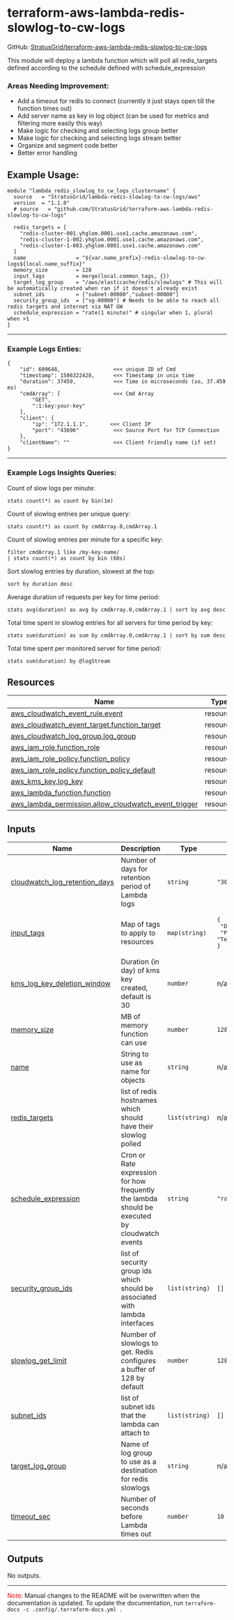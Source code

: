 <!-- BEGIN_TF_DOCS -->
# terraform-aws-lambda-redis-slowlog-to-cw-logs

GitHub: [StratusGrid/terraform-aws-lambda-redis-slowlog-to-cw-logs](https://github.com/StratusGrid/terraform-aws-lambda-redis-slowlog-to-cw-logs)

This module will deploy a lambda function which will poll all redis_targets defined according to the schedule defined with schedule_expression

### Areas Needing Improvement:
- Add a timeout for redis to connect (currently it just stays open till the function times out)
- Add server name as key in log object (can be used for metrics and filtering more easily this way)
- Make logic for checking and selecting logs group better
- Make logic for checking and selecting logs stream better
- Organize and segment code better
- Better error handling

## Example Usage:
```hcl
module "lambda_redis_slowlog_to_cw_logs_clustername" {
  source   = "StratusGrid/lambda-redis-slowlog-to-cw-logs/aws"
  version  = "1.1.0"
  # source   = "github.com/StratusGrid/terraform-aws-lambda-redis-slowlog-to-cw-logs"

  redis_targets = [
    "redis-cluster-001.yhglom.0001.use1.cache.amazonaws.com",
    "redis-cluster-1-002.yhglom.0001.use1.cache.amazonaws.com",
    "redis-cluster-1-003.yhglom.0001.use1.cache.amazonaws.com"
  ]
  name                = "${var.name_prefix}-redis-slowlog-to-cw-logs${local.name_suffix}"
  memory_size         = 128
  input_tags          = merge(local.common_tags, {})
  target_log_group    = "/aws/elasticache/redis/slowlogs" # This will be automatically created when ran if it doesn't already exist
  subnet_ids          = ["subnet-00000","subnet-00000"]
  security_group_ids  = ["sg-00000"] # Needs to be able to reach all redis targets and internet via NAT GW
  schedule_expression = "rate(1 minute)" # singular when 1, plural when >1
}
```
---
### Example Logs Enties:
```hcl
{
    "id": 609648,                 <<< unique ID of Cmd
    "timestamp": 1586322428,      <<< Timestamp in unix time
    "duration": 37459,            <<< Time in microseconds (so, 37.459 ms)
    "cmdArray": [                 <<< Cmd Array
        "GET",
        ":1:key:your-key"
    ],
    "client": {
        "ip": "172.1.1.1",       <<< Client IP
        "port": "43696"           <<< Source Port for TCP Connection
    },
    "clientName": ""              <<< Client friendly name (if set)
}
```
---
### Example Logs Insights Queries:
Count of slow logs per minute:
```
stats count(*) as count by bin(1m)
```
Count of slowlog entries per unique query:
```
stats count(*) as count by cmdArray.0,cmdArray.1
```

Count of slowlog entries per minute for a specific key:
```
filter cmdArray.1 like /my-key-name/
| stats count(*) as count by bin (60s)
```

Sort slowlog entries by duration, slowest at the top:
```
sort by duration desc
```

Average duration of requests per key for time period:
```
stats avg(duration) as avg by cmdArray.0,cmdArray.1 | sort by avg desc
```

Total time spent in slowlog entries for all servers for time period by key:
```
stats sum(duration) as sum by cmdArray.0,cmdArray.1 | sort by sum desc
```

Total time spent per monitored server for time period:
```
stats sum(duration) by @logStream
```

## Resources

| Name | Type |
|------|------|
| [aws_cloudwatch_event_rule.event](https://registry.terraform.io/providers/hashicorp/aws/latest/docs/resources/cloudwatch_event_rule) | resource |
| [aws_cloudwatch_event_target.function_target](https://registry.terraform.io/providers/hashicorp/aws/latest/docs/resources/cloudwatch_event_target) | resource |
| [aws_cloudwatch_log_group.log_group](https://registry.terraform.io/providers/hashicorp/aws/latest/docs/resources/cloudwatch_log_group) | resource |
| [aws_iam_role.function_role](https://registry.terraform.io/providers/hashicorp/aws/latest/docs/resources/iam_role) | resource |
| [aws_iam_role_policy.function_policy](https://registry.terraform.io/providers/hashicorp/aws/latest/docs/resources/iam_role_policy) | resource |
| [aws_iam_role_policy.function_policy_default](https://registry.terraform.io/providers/hashicorp/aws/latest/docs/resources/iam_role_policy) | resource |
| [aws_kms_key.log_key](https://registry.terraform.io/providers/hashicorp/aws/latest/docs/resources/kms_key) | resource |
| [aws_lambda_function.function](https://registry.terraform.io/providers/hashicorp/aws/latest/docs/resources/lambda_function) | resource |
| [aws_lambda_permission.allow_cloudwatch_event_trigger](https://registry.terraform.io/providers/hashicorp/aws/latest/docs/resources/lambda_permission) | resource |

## Inputs

| Name | Description | Type | Default | Required |
|------|-------------|------|---------|:--------:|
| <a name="input_cloudwatch_log_retention_days"></a> [cloudwatch\_log\_retention\_days](#input\_cloudwatch\_log\_retention\_days) | Number of days for retention period of Lambda logs | `string` | `"30"` | no |
| <a name="input_input_tags"></a> [input\_tags](#input\_input\_tags) | Map of tags to apply to resources | `map(string)` | <pre>{<br>  "Developer": "StratusGrid",<br>  "Provisioner": "Terraform"<br>}</pre> | no |
| <a name="input_kms_log_key_deletion_window"></a> [kms\_log\_key\_deletion\_window](#input\_kms\_log\_key\_deletion\_window) | Duration (in day) of kms key created, default is 30 | `number` | n/a | yes |
| <a name="input_memory_size"></a> [memory\_size](#input\_memory\_size) | MB of memory function can use | `number` | `128` | no |
| <a name="input_name"></a> [name](#input\_name) | String to use as name for objects | `string` | n/a | yes |
| <a name="input_redis_targets"></a> [redis\_targets](#input\_redis\_targets) | list of redis hostnames which should have their slowlog polled | `list(string)` | n/a | yes |
| <a name="input_schedule_expression"></a> [schedule\_expression](#input\_schedule\_expression) | Cron or Rate expression for how frequently the lambda should be executed by cloudwatch events | `string` | `"rate(1 hour)"` | no |
| <a name="input_security_group_ids"></a> [security\_group\_ids](#input\_security\_group\_ids) | list of security group ids which should be associated with lambda interfaces | `list(string)` | `[]` | no |
| <a name="input_slowlog_get_limit"></a> [slowlog\_get\_limit](#input\_slowlog\_get\_limit) | Number of slowlogs to get. Redis configures a buffer of 128 by default | `number` | `128` | no |
| <a name="input_subnet_ids"></a> [subnet\_ids](#input\_subnet\_ids) | list of subnet ids that the lambda can attach to | `list(string)` | `[]` | no |
| <a name="input_target_log_group"></a> [target\_log\_group](#input\_target\_log\_group) | Name of log group to use as a destination for redis slowlogs | `string` | n/a | yes |
| <a name="input_timeout_sec"></a> [timeout\_sec](#input\_timeout\_sec) | Number of seconds before Lambda times out | `number` | `10` | no |

## Outputs

No outputs.

---

<span style="color:red">Note:</span> Manual changes to the README will be overwritten when the documentation is updated. To update the documentation, run `terraform-docs -c .config/.terraform-docs.yml .`
<!-- END_TF_DOCS -->